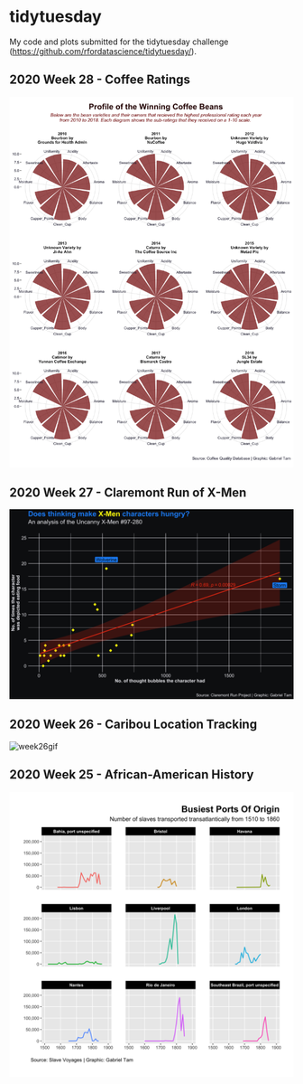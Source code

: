 # tidytuesday
My code and plots submitted for the tidytuesday challenge (https://github.com/rfordatascience/tidytuesday/).

## 2020 Week 28 - Coffee Ratings
![week28png](https://github.com/gabtam55/tidytuesday/raw/master/2020week28/profile_of_best_beans.png)

## 2020 Week 27 - Claremont Run of X-Men
![week27png](https://github.com/gabtam55/tidytuesday/raw/master/2020week27/thought_vs_eating.png)

## 2020 Week 26 - Caribou Location Tracking
![week26gif](https://github.com/gabtam55/tidytuesday/raw/master/2020week26/week26_optimised.gif)

## 2020 Week 25 - African-American History
![week25png](https://github.com/gabtam55/tidytuesday/raw/master/2020week25/busiest_ports_of_origin.png)
